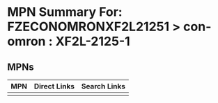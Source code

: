 



# MPN Summary For: FZECONOMRONXF2L21251 > con-omron : XF2L-2125-1

## MPNs
  

|MPN|Direct Links|Search Links|
| :--- | :--- | :--- |
||||

